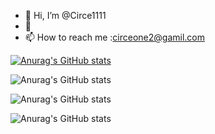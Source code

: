 - 👋 Hi, I’m @Circe1111
- 🌱 
- 📫 How to reach me :circeone2@gamil.com

<!---
Circe1111/Circe1111 is a ✨ special ✨ repository because its `README.md` (this file) appears on your GitHub profile.
You can click the Preview link to take a look at your changes.
--->

[![Anurag's GitHub stats](https://github-readme-stats.vercel.app/api?Circe1111anuraghazra)](https://github.com/anuraghazra/github-readme-stats)

![Anurag's GitHub stats](https://github-readme-stats.vercel.app/apiCirce1111anuraghazra&count_private=true)

![Anurag's GitHub stats](https://github-readme-stats.vercel.app/apiCirce1111anuraghazra&show_icons=true)


![Anurag's GitHub stats](https://github-readme-stats.vercel.app/apiCirce1111anuraghazra&show_icons=true&theme=radical)
